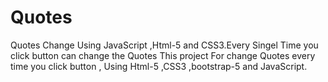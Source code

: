 # Quotes
Quotes Change Using JavaScript ,Html-5 and CSS3.Every Singel Time  you click button can change the Quotes
This project For change Quotes every time you click button ,
Using Html-5 ,CSS3 ,bootstrap-5 and JavaScript.

